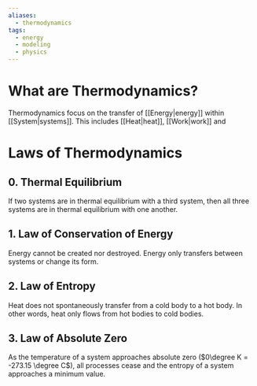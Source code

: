 ```yaml
---
aliases:
  - thermodynamics
tags:
  - energy
  - modeling
  - physics
---
```

# What are Thermodynamics?
Thermodynamics focus on the transfer of [[Energy|energy]] within [[System|systems]]. This includes [[Heat|heat]], [[Work|work]] and 

# Laws of Thermodynamics
## 0. Thermal Equilibrium
If two systems are in thermal equilibrium with a third system, then all three systems are in thermal equilibrium with one another. 

## 1. Law of Conservation of Energy
Energy cannot be created nor destroyed. Energy only transfers between systems or change its form. 

## 2. Law of Entropy
Heat does not spontaneously transfer from a cold body to a hot body. In other words, heat only flows from hot bodies to cold bodies. 

## 3. Law of Absolute Zero
As the temperature of a system approaches absolute zero ($0\degree K = -273.15 \degree C$), all processes cease and the entropy of a system approaches a minimum value. 
